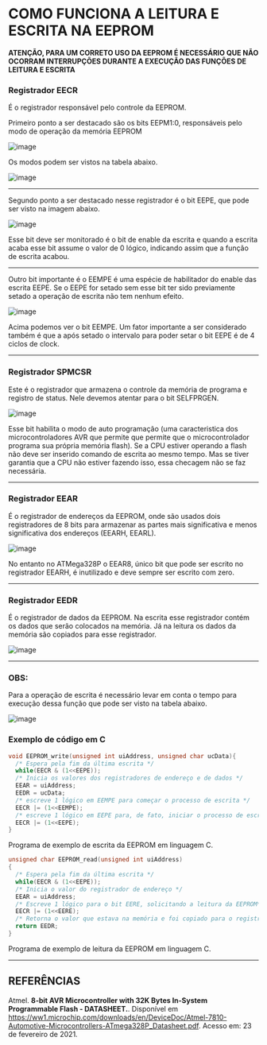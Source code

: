 # COMO FUNCIONA A LEITURA E ESCRITA NA EEPROM

**ATENÇÃO, PARA UM CORRETO USO DA EEPROM É NECESSÁRIO QUE NÃO OCORRAM INTERRUPÇÕES DURANTE A EXECUÇÃO DAS FUNÇÕES DE LEITURA E ESCRITA**

### Registrador EECR

É o registrador responsável pelo controle da EEPROM. 

Primeiro ponto a ser destacado são os bits EEPM1:0, responsáveis pelo modo de operação da memória EEPROM

![image](https://user-images.githubusercontent.com/32770973/109494764-178be480-7a6d-11eb-9fd1-7f9b23ce1912.png)

Os modos podem ser vistos na tabela abaixo.

![image](https://user-images.githubusercontent.com/32770973/109496060-ead8cc80-7a6e-11eb-859d-fc86cb229b36.png)

---

Segundo ponto a ser destacado nesse registrador é o bit EEPE, que pode ser visto na imagem abaixo.

![image](https://user-images.githubusercontent.com/32770973/109487903-9aa83d00-7a63-11eb-885d-c0674719aea8.png)

Esse bit deve ser monitorado é o bit de enable da escrita e quando a escrita acaba esse bit assume o valor de 0 lógico, indicando assim que a função de escrita acabou.

---

Outro bit importante é o EEMPE é uma espécie de habilitador do enable das escrita EEPE. Se o EEPE for setado sem esse bit ter sido previamente setado a operação de escrita não tem nenhum efeito.

![image](https://user-images.githubusercontent.com/32770973/109494129-3ccc2300-7a6c-11eb-82ca-6c3e4b85130e.png)

Acima podemos ver o bit EEMPE. Um fator importante a ser considerado também é que a após setado o intervalo para poder setar o bit EEPE é de 4 ciclos de clock.

---

### Registrador SPMCSR

Este é o registrador que armazena o controle da memória de programa e registro de status. Nele devemos atentar para o bit SELFPRGEN.

![image](https://user-images.githubusercontent.com/32770973/109489757-1905de80-7a66-11eb-8c9d-e4440e3c896d.png)

Esse bit habilita o modo de auto programação (uma caracteristica dos microcontroladores AVR que permite que permite que o microcontrolador programa sua própria memória flash). 
Se a CPU estiver operando a flash não deve ser inserido comando de escrita ao mesmo tempo. Mas se tiver garantia que a CPU não estiver fazendo isso, essa checagem não se faz necessária.

---

### Registrador EEAR

É o registrador de endereços da EEPROM, onde são usados dois registradores de 8 bits para armazenar as partes mais significativa e menos significativa dos endereços (EEARH, EEARL).

![image](https://user-images.githubusercontent.com/32770973/109491648-9af70700-7a68-11eb-8d69-95c54921f3a3.png)

No entanto no ATMega328P o EEAR8, único bit que pode ser escrito no registrador EEARH, é inutilizado e deve sempre ser escrito com zero.

---

### Registrador EEDR

É o registrador de dados da EEPROM. Na escrita esse registrador contém os dados que serão colocados na memória. Já na leitura os dados da memória são copiados para esse registrador.

![image](https://user-images.githubusercontent.com/32770973/109492548-e958d580-7a69-11eb-9386-b51cd78c8751.png)

---

### OBS:

Para a operação de escrita é necessário levar em conta o tempo para execução dessa função que pode ser visto na tabela abaixo.

![image](https://user-images.githubusercontent.com/32770973/109496874-02648500-7a70-11eb-9c27-94636a2f80ad.png)

### Exemplo de código em C

```c
void EEPROM_write(unsigned int uiAddress, unsigned char ucData){
  /* Espera pela fim da última escrita */
  while(EECR & (1<<EEPE));
  /* Inicia os valores dos registradores de endereço e de dados */
  EEAR = uiAddress;
  EEDR = ucData;
  /* escreve 1 lógico em EEMPE para começar o processo de escrita */
  EECR |= (1<<EEMPE);
  /* escreve 1 lógico em EEPE para, de fato, iniciar o processo de escrita */
  EECR |= (1<<EEPE);
}
```

Programa de exemplo de escrita da EEPROM em linguagem C.

```c
unsigned char EEPROM_read(unsigned int uiAddress)
{
  /* Espera pela fim da última escrita */
  while(EECR & (1<<EEPE));
  /* Inicia o valor do registrador de endereço */
  EEAR = uiAddress;
  /* Escreve 1 lógico para o bit EERE, solicitando a leitura da EEPROM*/
  EECR |= (1<<EERE);
  /* Retorna o valor que estava na memória e foi copiado para o registrador EEDR */
  return EEDR;
}
```

Programa de exemplo de leitura da EEPROM em linguagem C.

---

## REFERÊNCIAS

Atmel. **8-bit AVR Microcontroller with 32K Bytes In-System Programmable Flash - DATASHEET.**. Disponível em <https://ww1.microchip.com/downloads/en/DeviceDoc/Atmel-7810-Automotive-Microcontrollers-ATmega328P_Datasheet.pdf>. Acesso em: 23 de fevereiro de 2021.
